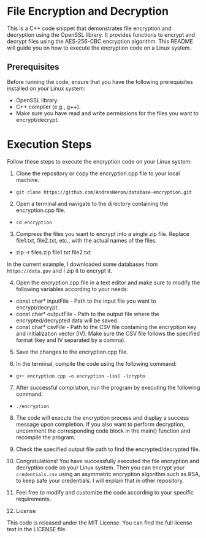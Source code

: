 # File Encryption and Decryption

This is a C++ code snippet that demonstrates file encryption and decryption using the OpenSSL library. It provides functions to encrypt 
and decrypt files using the AES-256-CBC encryption algorithm. This README will guide you on how to execute the encryption code on a Linux system.

## Prerequisites

Before running the code, ensure that you have the following prerequisites installed on your Linux system:

- OpenSSL library.
- C++ compiler (e.g., g++).
- Make sure you have read and write permissions for the files you want to encrypt/decrypt.

# Execution Steps

Follow these steps to execute the encryption code on your Linux system:

1. Clone the repository or copy the encryption.cpp file to your local machine.

- `git clone https://github.com/AndresNeron/database-encryption.git`

2. Open a terminal and navigate to the directory containing the encryption.cpp file.

- `cd encryption`

3. Compress the files you want to encrypt into a single zip file. Replace file1.txt, file2.txt, etc., with the actual names of the files.

- zip -r files.zip file1.txt file2.txt

In the current example, I downloaded some databases from `https://data.gov` and I zip it to encrypt it.

4. Open the encryption.cpp file in a text editor and make sure to modify the following variables according to your needs:

- const char* inputFile - Path to the input file you want to encrypt/decrypt.
- const char* outputFile - Path to the output file where the encrypted/decrypted data will be saved.
- const char* csvFile - Path to the CSV file containing the encryption key and initialization vector (IV). Make sure the CSV file follows the specified format (key and IV separated by a comma).

5. Save the changes to the encryption.cpp file.

6. In the terminal, compile the code using the following command:

- `g++ encryption.cpp -o encryption -lssl -lcrypto`

7. After successful compilation, run the program by executing the following command:

- `./encryption`

8. The code will execute the encryption process and display a success message upon completion. If you also want to perform decryption, uncomment the corresponding code block in the main() function and recompile the program.

9. Check the specified output file path to find the encrypted/decrypted file.

10. Congratulations! You have successfully executed the file encryption and decryption code on your Linux system. Then you can encrypt your `credentials.csv` using an asymmetric encryption algorithm such as RSA, to keep safe your credentials. I will explain that in other repository.

11. Feel free to modify and customize the code according to your specific requirements.

12. License

This code is released under the MIT License. You can find the full license text in the LICENSE file.
